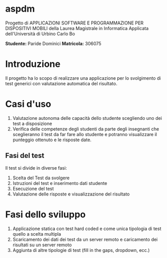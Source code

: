 # aspdm
Progetto di APPLICAZIONI SOFTWARE E PROGRAMMAZIONE PER DISPOSITIVI MOBILI della Laurea Magistrale in Informatica Applicata dell'Università di Urbino Carlo Bo

**Studente:** Paride Dominici 
**Matricola:** 306075

# Introduzione
Il progetto ha lo scopo di realizzare una applicazione per lo svolgimento di test generici con valutazione automatica del risultato.

# Casi d'uso
1. Valutazione autonoma delle capacità dello studente scegliendo uno dei test a disposizione
2. Verifica delle competenze degli studenti da parte degli insegnanti che sceglieranno il test da 
far fare allo studente e potranno visualizzare il punteggio ottenuto e le risposte date.

## Fasi del test
Il test si divide in diverse fasi:
1. Scelta del Test da svolgere
2. Istruzioni del test e inserimento dati studente
3. Esecuzione del test
4. Valutazione delle risposte e visualizzazione del risultato

# Fasi dello sviluppo
1. Applicazione statica con test hard coded e come unica tipologia di test quello a scelta multipla
2. Scaricamento dei dati dei test da un server remoto e caricamento dei risultati su un server remoto
3. Aggiunta di altre tipologie di test (fill in the gaps, dropdown, ecc.)

